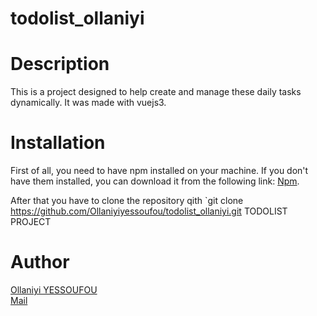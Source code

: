 # todolist_ollaniyi
# Description
This is a project designed to help create and manage these daily tasks dynamically. It was made with vuejs3.

# Installation
First of all, you need to have npm installed on your machine. If you don't have them installed, you can download it from the following link: [Npm](https://nodejs.org/en/download/package-manager).

After that you have to clone the repository qith `git clone https://github.com/Ollaniyiyessoufou/todolist_ollaniyi.git TODOLIST PROJECT


# Author
[Ollaniyi YESSOUFOU](https://github.com/Ollaniyiyessoufou) <br/>
[Mail](ollaniyi.yessoufou@epitech.eu)